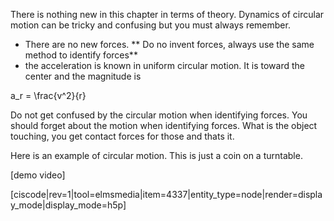 There is nothing new in this chapter in terms of theory. Dynamics of circular motion can be tricky and confusing but you must always remember. 

* There are no new forces. ** Do no invent forces, always use the same method to identify forces**
* the acceleration is known in uniform circular motion. It is toward the center and the magnitude is 

<lrn-math inline>a_r = \frac{v^2}{r} </lrn-math>

<lrndesign-sidenote label="Instructor Note" icon="bookmark" bg-color="#c2e5f2">
Do not get confused by the circular motion when identifying forces. You should forget about the motion when identifying forces. What is the object touching, you get contact forces for those and thats it. 
</lrndesign-sidenote>


Here is an example of circular motion. This is just a coin on a turntable. 

[demo video]

[ciscode|rev=1|tool=elmsmedia|item=4337|entity_type=node|render=display_mode|display_mode=h5p]